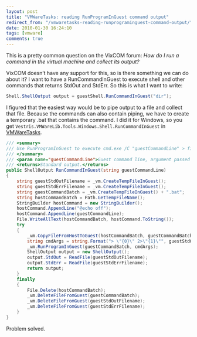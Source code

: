 ```yaml
---
layout: post
title: "VMWareTasks: reading RunProgramInGuest command output"
redirect_from: "/vmwaretasks-reading-runprograminguest-command-output/"
date: 2010-01-30 16:24:10
tags: [vmware]
comments: true
---
```

This is a pretty common question on the VixCOM forum: _How do I run a command in the virtual machine and collect its output?_

VixCOM doesn’t have any support for this, so is there something we can do about it? I want to have a RunCommandInGuest to execute shell and other commands that returns StdOut and StdErr. So this is what I want to write:

```cs
Shell.ShellOutput output = guestShell.RunCommandInGuest("dir");
```

I figured that the easiest way would be to pipe output to a file and collect that file. Because the commands can also contain piping, we have to create a temporary .bat that contains the command. I did it for Windows, so you get `Vestris.VMWareLib.Tools.Windows.Shell.RunCommandInGuest` in [VMWareTasks](https://github.com/dblock/vmwaretasks).

```cs
/// <summary>
/// Use RunProgramInGuest to execute cmd.exe /C "guestCommandLine" > file and parse the result.
/// </summary>
/// <param name="guestCommandLine">Guest command line, argument passed to cmd.exe.</param>
/// <returns>Standard output.</returns>
public ShellOutput RunCommandInGuest(string guestCommandLine)
{
    string guestStdOutFilename = _vm.CreateTempFileInGuest();
    string guestStdErrFilename = _vm.CreateTempFileInGuest();
    string guestCommandBatch = _vm.CreateTempFileInGuest() + ".bat";
    string hostCommandBatch = Path.GetTempFileName();
    StringBuilder hostCommand = new StringBuilder();
    hostCommand.AppendLine("@echo off");
    hostCommand.AppendLine(guestCommandLine);
    File.WriteAllText(hostCommandBatch, hostCommand.ToString());
    try
    {
        _vm.CopyFileFromHostToGuest(hostCommandBatch, guestCommandBatch);
        string cmdArgs = string.Format("> \"{0}\" 2>\"{1}\"", guestStdOutFilename, guestStdErrFilename);
        _vm.RunProgramInGuest(guestCommandBatch, cmdArgs);
        ShellOutput output = new ShellOutput();
        output.StdOut = ReadFile(guestStdOutFilename);
        output.StdErr = ReadFile(guestStdErrFilename);
        return output;
    }
    finally
    {
        File.Delete(hostCommandBatch);
        _vm.DeleteFileFromGuest(guestCommandBatch);
        _vm.DeleteFileFromGuest(guestStdOutFilename);
        _vm.DeleteFileFromGuest(guestStdErrFilename);
    }
}
```

Problem solved.

